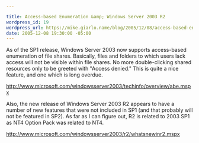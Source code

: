 ```yaml
---

title: Access-based Enumeration &amp; Windows Server 2003 R2
wordpress_id: 19
wordpress_url: https://mike.giarlo.name/blog/2005/12/08/access-based-enumeration-windows-server-2003-r2/
date: 2005-12-08 19:30:00 -05:00
---
```

As of the SP1 release, Windows Server 2003 now supports access-based enumeration of file shares. Basically, files and folders to which users lack access will not be visible within file shares. No more double-clicking shared resources only to be greeted with "Access denied." This is quite a nice feature, and one which is long overdue.

http://www.microsoft.com/windowsserver2003/techinfo/overview/abe.mspx

Also, the new release of Windows Server 2003 R2 appears to have a number of new features that were not included in SP1 (and that probably will not be featured in SP2). As far as I can figure out, R2 is related to 2003 SP1 as NT4 Option Pack was related to NT4.

http://www.microsoft.com/windowsserver2003/r2/whatsnewinr2.mspx
